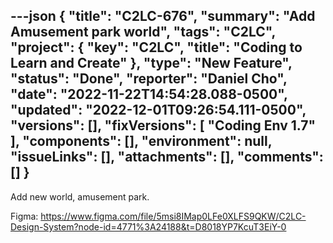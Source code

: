 ---json
{
  "title": "C2LC-676",
  "summary": "Add Amusement park world",
  "tags": "C2LC",
  "project": {
    "key": "C2LC",
    "title": "Coding to Learn and Create"
  },
  "type": "New Feature",
  "status": "Done",
  "reporter": "Daniel Cho",
  "date": "2022-11-22T14:54:28.088-0500",
  "updated": "2022-12-01T09:26:54.111-0500",
  "versions": [],
  "fixVersions": [
    "Coding Env 1.7"
  ],
  "components": [],
  "environment": null,
  "issueLinks": [],
  "attachments": [],
  "comments": []
}
---
Add new world, amusement park.&#x20;

Figma: <https://www.figma.com/file/5msi8IMap0LFe0XLFS9QKW/C2LC-Design-System?node-id=4771%3A24188&t=D8018YP7KcuT3EiY-0>

        